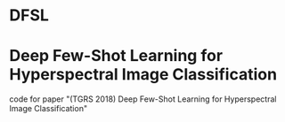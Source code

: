 # DFSL
# Deep Few-Shot Learning for Hyperspectral Image Classification
code for paper "(TGRS 2018) Deep Few-Shot Learning for Hyperspectral Image Classification"

